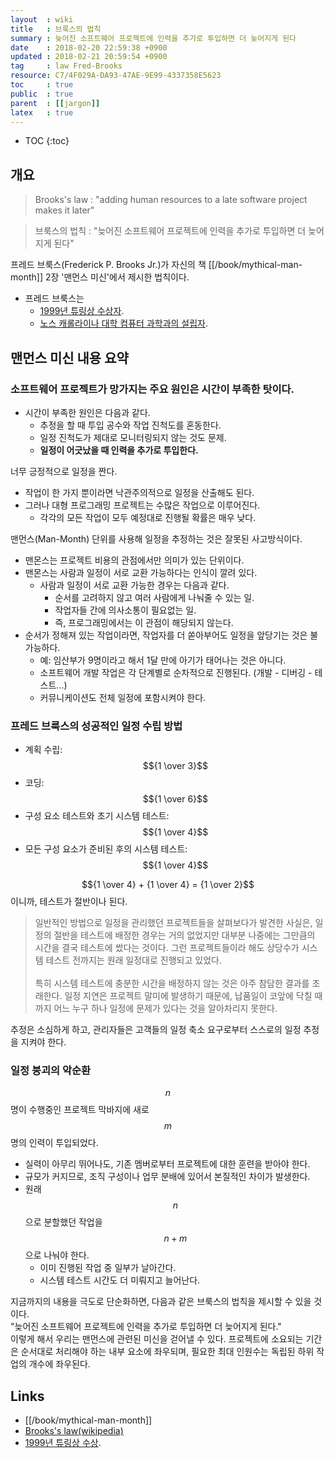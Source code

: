 ```yaml
---
layout  : wiki
title   : 브룩스의 법칙
summary : 늦어진 소프트웨어 프로젝트에 인력을 추가로 투입하면 더 늦어지게 된다
date    : 2018-02-20 22:59:38 +0900
updated : 2018-02-21 20:59:54 +0900
tag     : law Fred-Brooks
resource: C7/4F029A-DA93-47AE-9E99-4337358E5623
toc     : true
public  : true
parent  : [[jargon]]
latex   : true
---
```

* TOC
{:toc}

## 개요

> Brooks's law : "adding human resources to a late software project makes it later"

> 브룩스의 법칙 : "늦어진 소프트웨어 프로젝트에 인력을 추가로 투입하면 더 늦어지게 된다"

프레드 브룩스(Frederick P. Brooks Jr.)가 자신의 책 [[/book/mythical-man-month]] 2장 '맨먼스 미신'에서 제시한 법칙이다.

* 프레드 브룩스는
    * [1999년 튜링상 수상자](https://amturing.acm.org/award_winners/brooks_1002187.cfm).
    * [노스 캐롤라이나 대학 컴퓨터 과학과의 설립자](http://cs.unc.edu/people/frederick-p-brooks-jr/).

## 맨먼스 미신 내용 요약

### 소프트웨어 프로젝트가 망가지는 주요 원인은 시간이 부족한 탓이다.

* 시간이 부족한 원인은 다음과 같다.
    * 추정을 할 때 투입 공수와 작업 진척도를 혼동한다.
    * 일정 진척도가 제대로 모니터링되지 않는 것도 문제.
    * **일정이 어긋났을 때 인력을 추가로 투입한다.**

너무 긍정적으로 일정을 짠다.

* 작업이 한 가지 뿐이라면 낙관주의적으로 일정을 산출해도 된다.
* 그러나 대형 프로그래밍 프로젝트는 수많은 작업으로 이루어진다.
    * 각각의 모든 작업이 모두 예정대로 진행될 확률은 매우 낮다.

맨먼스(Man-Month) 단위를 사용해 일정을 추정하는 것은 잘못된 사고방식이다.

* 맨몬스는 프로젝트 비용의 관점에서만 의미가 있는 단위이다.
* 맨몬스는 사람과 일정이 서로 교환 가능하다는 인식이 깔려 있다.
    * 사람과 일정이 서로 교환 가능한 경우는 다음과 같다.
        * 순서를 고려하지 않고 여러 사람에게 나눠줄 수 있는 일.
        * 작업자들 간에 의사소통이 필요없는 일.
        * 즉, 프로그래밍에서는 이 관점이 해당되지 않는다.
* 순서가 정해져 있는 작업이라면, 작업자를 더 쏟아부어도 일정을 앞당기는 것은 불가능하다.
    * 예: 임산부가 9명이라고 해서 1달 만에 아기가 태어나는 것은 아니다.
    * 소프트웨어 개발 작업은 각 단계별로 순차적으로 진행된다. (개발 - 디버깅 - 테스트...)
    * 커뮤니케이션도 전체 일정에 포함시켜야 한다.

### 프레드 브룩스의 성공적인 일정 수립 방법

* 계획 수립: $${1 \over 3}$$
* 코딩: $${1 \over 6}$$
* 구성 요소 테스트와 초기 시스템 테스트: $${1 \over 4}$$
* 모든 구성 요소가 준비된 후의 시스템 테스트: $${1 \over 4}$$

$${1 \over 4} + {1 \over 4} = {1 \over 2}$$ 이니까, 테스트가 절반이나 된다.

> 일반적인 방법으로 일정을 관리했던 프로젝트들을 살펴보다가 발견한 사실은,
일정의 절반을 테스트에 배정한 경우는 거의 없었지만
대부분 나중에는 그만큼의 시간을 결국 테스트에 썼다는 것이다.
그런 프로젝트들이라 해도 상당수가 시스템 테스트 전까지는 원래 일정대로 진행되고 있었다.
<br/><br/>
특히 시스템 테스트에 충분한 시간을 배정하지 않는 것은 아주 참담한 결과를 초래한다.
일정 지연은 프로젝트 말미에 발생하기 때문에,
납품일이 코앞에 닥칠 때까지 어느 누구 하나 일정에 문제가 있다는 것을 알아차리지 못한다.

추정은 소심하게 하고, 관리자들은 고객들의 일정 축소 요구로부터 스스로의 일정 추정을 지켜야 한다.

### 일정 붕괴의 악순환

$$n$$ 명이 수행중인 프로젝트 막바지에 새로 $$m$$ 명의 인력이 투입되었다.

* 실력이 아무리 뛰어나도, 기존 멤버로부터 프로젝트에 대한 훈련을 받아야 한다.
* 규모가 커지므로, 조직 구성이나 업무 분배에 있어서 본질적인 차이가 발생한다.
* 원래 $$n$$ 으로 분할했던 작업을 $$n + m$$ 으로 나눠야 한다.
    * 이미 진행된 작업 중 일부가 날아간다.
    * 시스템 테스트 시간도 더 미뤄지고 늘어난다.

>
지금까지의 내용을 극도로 단순화하면, 다음과 같은 브룩스의 법칙을 제시할 수 있을 것이다.  
"늦어진 소프트웨어 프로젝트에 인력을 추가로 투입하면 더 늦어지게 된다."  
이렇게 해서 우리는 맨먼스에 관련된 미신을 걷어낼 수 있다.
프로젝트에 소요되는 기간은 순서대로 처리해야 하는 내부 요소에 좌우되며, 필요한 최대 인원수는 독립된 하위 작업의 개수에 좌우된다.


## Links

* [[/book/mythical-man-month]]
* [Brooks's law(wikipedia)](https://en.wikipedia.org/wiki/Brooks%27s_law#cite_note-BROOKS-1)
* [1999년 튜링상 수상](https://amturing.acm.org/award_winners/brooks_1002187.cfm).
